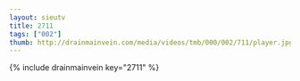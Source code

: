 ```yaml
--- 
layout: sieutv
title: 2711
tags: ["002"]
thumb: http://drainmainvein.com/media/videos/tmb/000/002/711/player.jpg
---
```

{% include drainmainvein key="2711" %} 

